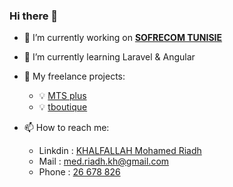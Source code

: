 ### Hi there 👋

- 🔭 I’m currently working on <b><a href="https://www.linkedin.com/company/sofrecom-tunisie">SOFRECOM TUNISIE</a></b>
- 🌱 I’m currently learning Laravel & Angular
- 💪 My freelance projects:
    <ul>
    <li>💡  <a href="https://mtsplus.tn">MTS plus</a></li>
    <li>💡  <a href="https://tboutique.tn">tboutique</a></li>
    </ul>
  
- 📫 How to reach me: 
    <ul>
    <li>Linkdin :  <a href="https://www.linkedin.com/in/khalfallah-mohamed-riadh/">KHALFALLAH Mohamed Riadh</a></li>
    <li>Mail :  <a href="mailto:med.riadh.kh@gmail.com">med.riadh.kh@gmail.com</a></li>
    <li>Phone :  <a href="tel:26678826">26 678 826</a></li>
    </ul>
